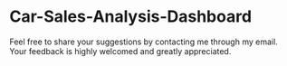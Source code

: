 # Car-Sales-Analysis-Dashboard

Feel free to share your suggestions by contacting me through my email. Your feedback is highly welcomed and greatly appreciated.
